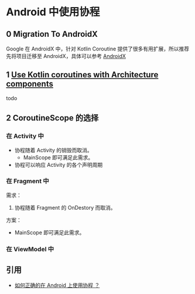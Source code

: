 # Android 中使用协程

## 0 Migration To AndroidX

Google 在 AndroidX 中，针对 Kotlin Coroutine 提供了很多有用扩展，所以推荐先将项目迁移至 AndroidX，具体可以参考 [AndroidX](../Android/08-Architecture/Jetpack-AndroidX.md)

## 1 [Use Kotlin coroutines with Architecture components](https://developer.android.com/topic/libraries/architecture/coroutines)

todo

## 2 CoroutineScope 的选择

### 在 Activity 中

- 协程随着 Activity 的销毁而取消。
  - MainScope 即可满足此需求。
- 协程可以响应 Activity 的各个声明周期

### 在 Fragment 中

需求：

1. 协程随着 Fragment 的 OnDestory 而取消。

方案：

- MainScope 即可满足此需求。

### 在 ViewModel 中

## 引用

- [如何正确的在 Android 上使用协程 ？](https://juejin.im/post/5d5d5aac51882549be53b75b#heading-6)
